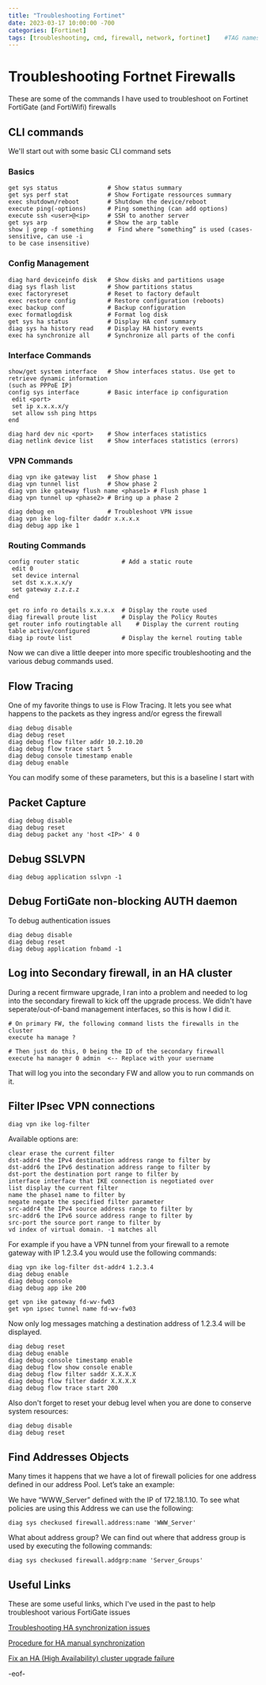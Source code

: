 ```yaml
---
title: "Troubleshooting Fortinet"
date: 2023-03-17 10:00:00 -700
categories: [Fortinet]
tags: [troubleshooting, cmd, firewall, network, fortinet]    #TAG names should always be lowercase
---
```


# Troubleshooting Fortnet Firewalls

These are some of the commands I have used to troubleshoot on Fortinet FortiGate (and FortiWifi) firewalls

## CLI commands

We'll start out with some basic CLI command sets

### Basics

```shell
get sys status              # Show status summary
get sys perf stat           # Show Fortigate ressources summary
exec shutdown/reboot        # Shutdown the device/reboot
execute ping(-options)      # Ping something (can add options)
execute ssh <user>@<ip>     # SSH to another server
get sys arp                 # Show the arp table
show | grep -f something    #  Find where “something” is used (cases-sensitive, can use -i
to be case insensitive)
```

### Config Management

```shell
diag hard deviceinfo disk   # Show disks and partitions usage
diag sys flash list         # Show partitions status
exec factoryreset           # Reset to factory default
exec restore config         # Restore configuration (reboots)
exec backup conf            # Backup configuration
exec formatlogdisk          # Format log disk
get sys ha status           # Display HA conf summary
diag sys ha history read    # Display HA history events
exec ha synchronize all     # Synchronize all parts of the confi
```

### Interface Commands

```shell
show/get system interface   # Show interfaces status. Use get to retrieve dynamic information
(such as PPPoE IP)
config sys interface        # Basic interface ip configuration
 edit <port>
 set ip x.x.x.x/y
 set allow ssh ping https
end

diag hard dev nic <port>    # Show interfaces statistics
diag netlink device list    # Show interfaces statistics (errors)
```

### VPN Commands

```shell
diag vpn ike gateway list   # Show phase 1
diag vpn tunnel list        # Show phase 2
diag vpn ike gateway flush name <phase1> # Flush phase 1
diag vpn tunnel up <phase2> # Bring up a phase 2

diag debug en               # Troubleshoot VPN issue
diag vpn ike log-filter daddr x.x.x.x
diag debug app ike 1
```

### Routing Commands

```shell
config router static            # Add a static route
 edit 0
 set device internal
 set dst x.x.x.x/y
 set gateway z.z.z.z
end

get ro info ro details x.x.x.x  # Display the route used
diag firewall proute list       # Display the Policy Routes
get router info routingtable all    # Display the current routing table active/configured
diag ip route list              # Display the kernel routing table
```

Now we can dive a little deeper into more specific troubleshooting and the various debug commands used.

## Flow Tracing

One of my favorite things to use is Flow Tracing. It lets you see what happens to the packets as they ingress and/or egress the firewall

```shell
diag debug disable
diag debug reset
diag debug flow filter addr 10.2.10.20
diag debug flow trace start 5
diag debug console timestamp enable
diag debug enable
```

You can modify some of these parameters, but this is a baseline I start with

## Packet Capture

```shell
diag debug disable
diag debug reset
diag debug packet any 'host <IP>' 4 0
```

## Debug SSLVPN

```shell
diag debug application sslvpn -1
```

## Debug FortiGate non-blocking AUTH daemon

To debug authentication issues

```shell
diag debug disable
diag debug reset
diag debug application fnbamd -1
```
## Log into Secondary firewall, in an HA cluster

During a recent firmware upgrade, I ran into a problem and needed to log into the secondary firewall to kick off the upgrade process. We didn't have seperate/out-of-band management interfaces, so this is how I did it.

```shell
# On primary FW, the following command lists the firewalls in the cluster
execute ha manage ?

# Then just do this, 0 being the ID of the secondary firewall
execute ha manager 0 admin  <-- Replace with your username
```

That will log you into the secondary FW and allow you to run commands on it.

## Filter IPsec VPN connections

``` diag vpn ike log-filter ```

Available options are:

```shell
clear erase the current filter
dst-addr4 the IPv4 destination address range to filter by
dst-addr6 the IPv6 destination address range to filter by
dst-port the destination port range to filter by
interface interface that IKE connection is negotiated over
list display the current filter
name the phase1 name to filter by
negate negate the specified filter parameter
src-addr4 the IPv4 source address range to filter by
src-addr6 the IPv6 source address range to filter by
src-port the source port range to filter by
vd index of virtual domain. -1 matches all
```

For example if you have a VPN tunnel from your firewall to a remote gateway with IP 1.2.3.4 you would use the following commands:

```shell
diag vpn ike log-filter dst-addr4 1.2.3.4
diag debug enable
diag debug console
diag debug app ike 200

get vpn ike gateway fd-wv-fw03
get vpn ipsec tunnel name fd-wv-fw03
```

Now only log messages matching a destination address of 1.2.3.4 will be displayed.

```shell
diag debug reset
diag debug enable
diag debug console timestamp enable
diag debug flow show console enable
diag debug flow filter saddr X.X.X.X
diag debug flow filter daddr X.X.X.X
diag debug flow trace start 200
```

Also don't forget to reset your debug level when you are done to conserve system resources:

```shell
diag debug disable
diag debug reset
```

## Find Addresses Objects

Many times it happens that we have a lot of firewall policies for one address defined in our address Pool.
Let’s take an example:

We have “WWW_Server” defined with the IP of 172.18.1.10. To see what policies are using this Address we can use the following:

```shell
diag sys checkused firewall.address:name 'WWW_Server'
```

What about address group? We can find out where that address group is used by executing the following commands:

```shell
diag sys checkused firewall.addgrp:name 'Server_Groups'
```

## Useful Links

These are some useful links, which I've used in the past to help troubleshoot various FortiGate issues

[Troubleshooting HA synchronization issues](https://community.fortinet.com/t5/FortiGate/Troubleshooting-Tip-HA-synchronization-issue-cluster-out-of-sync/ta-p/193422?externalID=FD45183)

[Procedure for HA manual synchronization](https://community.fortinet.com/t5/FortiGate/Technical-Tip-Procedure-for-HA-manual-synchronization/ta-p/196067?externalID=FD36494)

[Fix an HA (High Availability) cluster upgrade failure](https://community.fortinet.com/t5/FortiGate/Troubleshooting-Tip-Fix-an-HA-High-Availability-cluster-upgrade/ta-p/242194)



-eof-